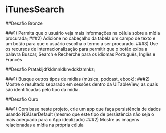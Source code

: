 # iTunesSearch

##Desafio Bronze

###1) Permita que o usuário veja mais informações na célula sobre a mídia procurada;
###2) Adicione no cabeçalho da tabela um campo de texto e um botão para que o usuário escolha o termo a ser procurado.
###3) Use os recursos de internacionalização para permitir que o botão exiba a palavra Buscar, Search e Recherche para os idiomas Português, Inglês e Francês

##Desafio Pratakljdfkldmnldknvddklzmnkz;

###1) Busque outros tipos de mídias (música, podcast, ebook);
###2) Mostre o resultado separado em sessões dentro da UITableView, as quais são identificadas pelo tipo da mídia.

##Desafio Ouro

###1) Com base neste projeto, crie um app que faça persistência de dados usando NSUserDefault (mesmo que este tipo de persistência não seja o mais adequado para o App idealizado)
###2) Mostre as imagens relacionadas a mídia na própria célula
